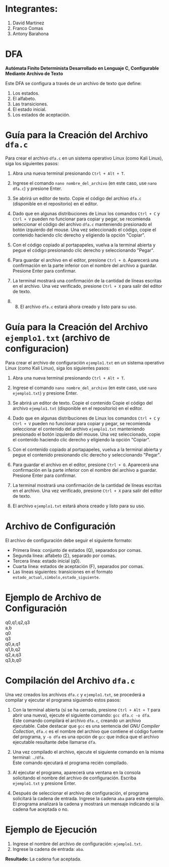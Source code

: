 # Integrantes:
1. David Martinez
2. Franco Comas
3. Antony Barahona

# DFA
**Autómata Finito Determinista Desarrollado en Lenguaje C, Configurable Mediante Archivo de Texto**

Este DFA se configura a través de un archivo de texto que define:
1. Los estados.
2. El alfabeto.
3. Las transiciones.
4. El estado inicial.
5. Los estados de aceptación.

# Guía para la Creación del Archivo `dfa.c`

Para crear el archivo `dfa.c` en un sistema operativo Linux (como Kali Linux), siga los siguientes pasos:

1. Abra una nueva terminal presionando `Ctrl + Alt + T`.  

2. Ingrese el comando `nano nombre_del_archivo` (en este caso, use `nano dfa.c`) y presione Enter.  

3. Se abrirá un editor de texto. Copie el código del archivo `dfa.c` (disponible en el repositorio) en el editor.  

4. Dado que en algunas distribuciones de Linux los comandos `Ctrl + C` y `Ctrl + V` pueden no funcionar para copiar y pegar, se recomienda seleccionar el código del archivo `dfa.c` manteniendo presionado el botón izquierdo del mouse. Una vez seleccionado el código, copie el contenido haciendo clic derecho y eligiendo la opción "Copiar".  

5. Con el código copiado al portapapeles, vuelva a la terminal abierta y pegue el código presionando clic derecho y seleccionando "Pegar".  

6. Para guardar el archivo en el editor, presione `Ctrl + O`. Aparecerá una confirmación en la parte inferior con el nombre del archivo a guardar. Presione Enter para confirmar.  

7. La terminal mostrará una confirmación de la cantidad de líneas escritas en el archivo. Una vez verificado, presione `Ctrl + X` para salir del editor de texto.  

8. 8. El archivo `dfa.c` estará ahora creado y listo para su uso.

# Guía para la Creación del Archivo `ejemplo1.txt` (archivo de configuracion)

Para crear el archivo de configuración `ejemplo1.txt` en un sistema operativo Linux (como Kali Linux), siga los siguientes pasos:

1. Abra una nueva terminal presionando `Ctrl + Alt + T`.

2. Ingrese el comando `nano nombre_del_archivo` (en este caso, use `nano ejemplo1.txt`) y presione Enter.

3. Se abrirá un editor de texto. Copie el contenido Copie el código del archivo `ejemplo1.txt` (disponible en el repositorio) en el editor.  

4. Dado que en algunas distribuciones de Linux los comandos `Ctrl + C` y `Ctrl + V` pueden no funcionar para copiar y pegar, se recomienda seleccionar el contenido del archivo `ejemplo1.txt` manteniendo presionado el botón izquierdo del mouse. Una vez seleccionado, copie el contenido haciendo clic derecho y eligiendo la opción "Copiar".

5. Con el contenido copiado al portapapeles, vuelva a la terminal abierta y pegue el contenido presionando clic derecho y seleccionando "Pegar".

6. Para guardar el archivo en el editor, presione `Ctrl + O`. Aparecerá una confirmación en la parte inferior con el nombre del archivo a guardar. Presione Enter para confirmar.

7. La terminal mostrará una confirmación de la cantidad de líneas escritas en el archivo. Una vez verificado, presione `Ctrl + X` para salir del editor de texto.

8. El archivo `ejemplo1.txt` estará ahora creado y listo para su uso.

# Archivo de Configuración

El archivo de configuración debe seguir el siguiente formato:

- Primera línea: conjunto de estados (Q), separados por comas.
- Segunda línea: alfabeto (Σ), separado por comas.
- Tercera línea: estado inicial (q0).
- Cuarta línea: estados de aceptación (F), separados por comas.
- Las líneas siguientes: transiciones en el formato `estado_actual,símbolo,estado_siguiente`.

# Ejemplo de Archivo de Configuración

q0,q1,q2,q3  
a,b  
q0  
q3  
q0,a,q1  
q1,b,q2  
q2,a,q3  
q3,b,q0  

# Compilación del Archivo `dfa.c`

Una vez creados los archivos `dfa.c` y `ejemplo1.txt`, se procederá a compilar y ejecutar el programa siguiendo estos pasos:

1. Con la terminal abierta (si se ha cerrado, presione `Ctrl + Alt + T` para abrir una nueva), ejecute el siguiente comando: `gcc dfa.c -o dfa`.  
   Este comando compilará el archivo `dfa.c`, creando un archivo ejecutable. Cabe destacar que `gcc` es una sentencia del *GNU Compiler Collection*, `dfa.c` es el nombre del archivo que contiene el código fuente del programa, y `-o dfa` es una opción de `gcc` que indica que el archivo ejecutable resultante debe llamarse `dfa`.

2. Una vez compilado el archivo, ejecute el siguiente comando en la misma terminal: `./dfa`.  
   Este comando ejecutará el programa recién compilado.

3. Al ejecutar el programa, aparecerá una ventana en la consola solicitando el nombre del archivo de configuración. Escriba `ejemplo1.txt` y presione Enter.

4. Después de seleccionar el archivo de configuración, el programa solicitará la cadena de entrada. Ingrese la cadena `aba` para este ejemplo. El programa analizará la cadena y mostrará un mensaje indicando si la cadena fue aceptada o no.
   
# Ejemplo de Ejecución

1. Ingrese el nombre del archivo de configuración: `ejemplo1.txt`.
2. Ingrese la cadena de entrada: `aba`.

**Resultado:** La cadena fue aceptada.






